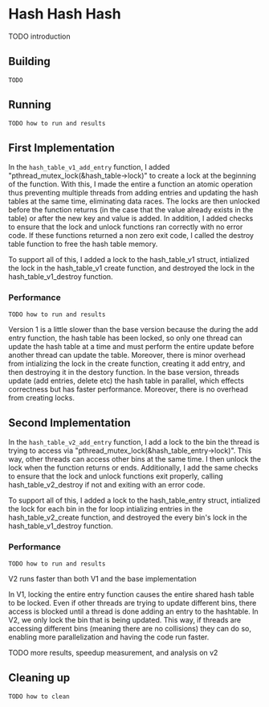 # Hash Hash Hash
TODO introduction

## Building
```shell
TODO
```

## Running
```shell
TODO how to run and results
```

## First Implementation
In the `hash_table_v1_add_entry` function, I added "pthread_mutex_lock(&hash_table->lock)" to create a lock at the beginning of the function. With this, I made the entire a function an atomic operation thus preventing multiple threads from adding entries and updating the hash tables at the same time, eliminating data races. The locks are then unlocked before the function returns (in the case that the value already exists in the table) or after the new key and value is added. In addition, I added checks to ensure that the lock and unlock functions ran correctly with no error code. If these functions returned a non zero exit code, I called the destroy table function to free the hash table memory.

To support all of this, I added a lock to the hash_table_v1 struct, intialized the lock in the hash_table_v1 create function, and destroyed the lock in the hash_table_v1_destroy function.


### Performance
```shell
TODO how to run and results
```
Version 1 is a little slower than the base version because the during the add entry function, the hash table has been locked, so only one thread can update the hash table at a time and must perform the entire update before another thread can update the table. Moreover, there is minor overhead from intializing the lock in the create function, creating it add entry, and then destroying it in the destory function. In the base version, threads update (add entries, delete etc) the hash table in parallel, which effects correctness but has faster performance. Moreover, there is no overhead from creating locks. 

## Second Implementation
In the `hash_table_v2_add_entry` function, I add a lock to the bin the thread is trying to access via "pthread_mutex_lock(&hash_table_entry->lock)". This way, other threads can access other bins at the same time. I then unlock the lock when the function returns or ends. Additionally, I add the same checks to ensure that the lock and unlock functions exit properly, calling hash_table_v2_destroy if not and exiting with an error code. 

To support all of this, I added a lock to the hash_table_entry struct, intialized the lock for each bin in the for loop intializing entries in the hash_table_v2_create function, and destroyed the every bin's lock in the hash_table_v1_destroy function.



### Performance
```shell
TODO how to run and results
```
V2 runs faster than both V1 and the base implementation

In V1, locking the entire entry function causes the entire shared hash table to be locked. Even if other threads are trying to update different bins, there access is blocked until a thread is done adding an entry to the hashtable.
In V2, we only lock the bin that is being updated. This way, if threads are accessing different bins (meaning there are no collisions) they can do so, enabling more parallelization and having the code run faster. 

TODO more results, speedup measurement, and analysis on v2

## Cleaning up
```shell
TODO how to clean
```